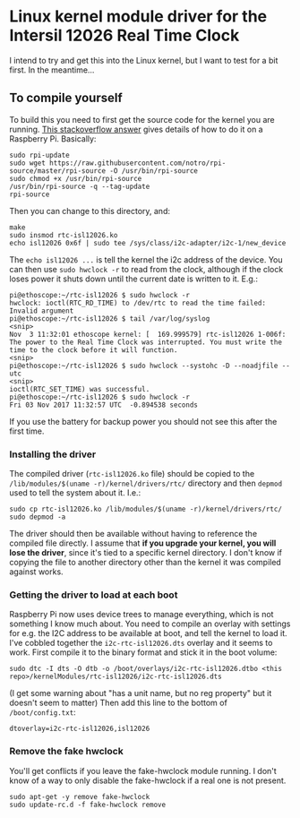 # Linux kernel module driver for the Intersil 12026 Real Time Clock

I intend to try and get this into the Linux kernel, but I want to test for a bit first. In the meantime...

## To compile yourself

To build this you need to first get the source code for the kernel you are running. [This stackoverflow answer](https://stackoverflow.com/a/23685353) gives details of how to do it on a Raspberry Pi. Basically:

```
sudo rpi-update
sudo wget https://raw.githubusercontent.com/notro/rpi-source/master/rpi-source -O /usr/bin/rpi-source
sudo chmod +x /usr/bin/rpi-source
/usr/bin/rpi-source -q --tag-update
rpi-source
```

Then you can change to this directory, and:

```
make
sudo insmod rtc-isl12026.ko
echo isl12026 0x6f | sudo tee /sys/class/i2c-adapter/i2c-1/new_device
```

The `echo isl12026 ...` is tell the kernel the i2c address of the device. You can then use `sudo hwclock -r` to read from the clock, although if the clock loses power it shuts down until the current date is written to it. E.g.:

```
pi@ethoscope:~/rtc-isl12026 $ sudo hwclock -r
hwclock: ioctl(RTC_RD_TIME) to /dev/rtc to read the time failed: Invalid argument
pi@ethoscope:~/rtc-isl12026 $ tail /var/log/syslog
<snip>
Nov  3 11:32:01 ethoscope kernel: [  169.999579] rtc-isl12026 1-006f: The power to the Real Time Clock was interrupted. You must write the time to the clock before it will function.
<snip>
pi@ethoscope:~/rtc-isl12026 $ sudo hwclock --systohc -D --noadjfile --utc
<snip>
ioctl(RTC_SET_TIME) was successful.
pi@ethoscope:~/rtc-isl12026 $ sudo hwclock -r
Fri 03 Nov 2017 11:32:57 UTC  -0.894538 seconds
```

If you use the battery for backup power you should not see this after the first time.

### Installing the driver

The compiled driver (`rtc-isl12026.ko` file) should be copied to the `/lib/modules/$(uname -r)/kernel/drivers/rtc/` directory and then `depmod` used to tell the system about it. I.e.:

```
sudo cp rtc-isl12026.ko /lib/modules/$(uname -r)/kernel/drivers/rtc/
sudo depmod -a
```

The driver should then be available without having to reference the compiled file directly. I assume that **if you upgrade your kernel, you will lose the driver**, since it's tied to a specific kernel directory. I don't know if copying the file to another directory other than the kernel it was compiled against works.

### Getting the driver to load at each boot

Raspberry Pi now uses device trees to manage everything, which is not something I know much about. You need to compile an overlay with settings for e.g. the I2C address to be available at boot, and tell the kernel to load it. I've cobbled together the `i2c-rtc-isl12026.dts` overlay and it seems to work. First compile it to the binary format and stick it in the boot volume:

```
sudo dtc -I dts -O dtb -o /boot/overlays/i2c-rtc-isl12026.dtbo <this repo>/kernelModules/rtc-isl12026/i2c-rtc-isl12026.dts
```

(I get some warning about "has a unit name, but no reg property" but it doesn't seem to matter) Then add this line to the bottom of `/boot/config.txt`:

```
dtoverlay=i2c-rtc-isl12026,isl12026
```

### Remove the fake hwclock

You'll get conflicts if you leave the fake-hwclock module running. I don't know of a way to only disable the fake-hwclock if a real one is not present.

```
sudo apt-get -y remove fake-hwclock
sudo update-rc.d -f fake-hwclock remove
```
